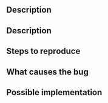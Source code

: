 
<!-- Demand template 機能追加 -->
## Description <!-- 概要 -->

<!-- Bug template バグ報告 -->
## Description <!-- 概要 -->

## Steps to reproduce <!-- 再現方法 -->

## What causes the bug <!-- 原因 -->

## Possible implementation <!-- 解決法 -->
